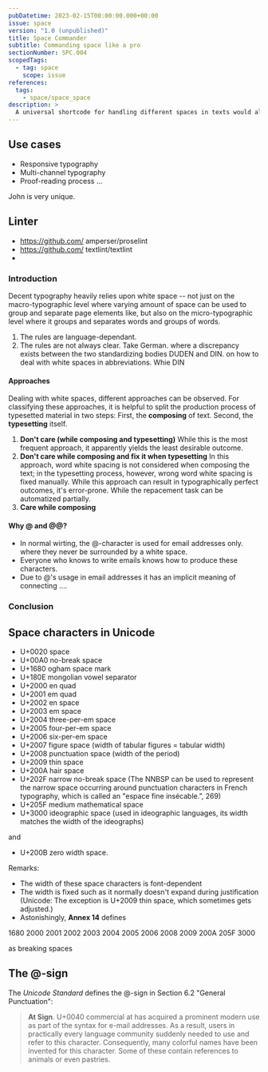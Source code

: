 ```yaml
---
pubDatetime: 2023-02-15T00:00:00.000+00:00
issue: space
version: "1.0 (unpublished)"
title: Space Commander
subtitle: Commanding space like a pro
sectionNumber: SPC.004
scopedTags:
  - tag: space
    scope: issue
references:
  tags:
    - space/space_space
description: >
  A universal shortcode for handling different spaces in texts would allow improved typography on screen and in print; it would also make proofreading more efficient. The tool _SPACE COMMANDER_ takes care of this.
---
```


## Use cases

- Responsive typography
- Multi-channel typography
- Proof-reading process ...

John is very unique.

## Linter

- https://github.com/ amperser/proselint
- https://github.com/ textlint/textlint
-

### Introduction

Decent typography heavily relies upon white space -- not just on the macro-typographic level where varying amount of space can be used to group and separate page elements like, but also on the micro-typographic level where it groups and separates words and groups of words.

1. The rules are language-dependant.
2. The rules are not always clear. Take German. where a discrepancy exists between the two standardizing bodies DUDEN and DIN. on how to deal with white spaces in abbreviations. Whie DIN

#### Approaches

Dealing with white spaces, different approaches can be observed. For classifying these approaches, it is helpful to split the production process of typesetted material in two steps: First, the **composing** of text. Second, the **typesetting** itself.

1. **Don't care (while composing and typesetting)**
   While this is the most frequent approach, it apparently yields the least desirable outcome.
2. **Don't care while composing and fix it when typesetting**
   In this approach, word white spacing is not considered when composing the text; in the typesetting process, however, wrong word white spacing is fixed manually. While this approach can result in typographically perfect outcomes, it's error-prone. While the repacement task can be automatized partially.
3. **Care while composing**

#### Why @ and @@?

- In normal wirting, the @-character is used for email addresses only. where they never be surrounded by a white space.
- Everyone who knows to write emails knows how to produce these characters.
- Due to @'s usage in email addresses it has an implicit meaning of connecting ....

### Conclusion

## Space characters in Unicode

- U+0020 space
- U+00A0 no-break space
- U+1680 ogham space mark
- U+180E mongolian vowel separator
- U+2000 en quad
- U+2001 em quad
- U+2002 en space
- U+2003 em space
- U+2004 three-per-em space
- U+2005 four-per-em space
- U+2006 six-per-em space
- U+2007 figure space (width of tabular figures = tabular width)
- U+2008 punctuation space (width of the period)
- U+2009 thin space
- U+200A hair space
- U+202F narrow no-break space (The NNBSP can be used to represent the narrow space occurring around punctuation characters in French typography, which is called an "espace fine insécable.”, 269)
- U+205F medium mathematical space
- U+3000 ideographic space (used in ideographic languages, its width matches the width of the ideographs)

and

- U+200B zero width space.

Remarks:

- The width of these space characters is font-dependent
- The width is fixed such as it normally doesn't expand during justification (Unicode: The exception is U+2009 thin space, which sometimes gets adjusted.)
- Astonishingly, **Annex 14** defines

1680
2000
2001
2002
2003
2004
2005
2006
2008
2009
200A
205F
3000

as breaking spaces

## The @-sign

The _Unicode Standard_ defines the @-sign in Section 6.2 "General Punctuation":

> **At Sign**. U+0040 commercial at has acquired a prominent modern use as part of the syntax for e-mail addresses. As a result, users in practically every language community suddenly needed to use and refer to this character. Consequently, many colorful names have been invented for this character. Some of these contain references to animals or even pastries.

  <footer><bib-ref cite-key="unicodeconsortium__2020__unicode" locator="p 274" /></footer>
